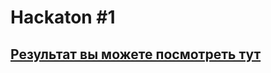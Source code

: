 # Hackaton #1
## [Результат вы можете посмотреть тут](https://afgolik.github.io/clon-hackaton/dist/index.html)
